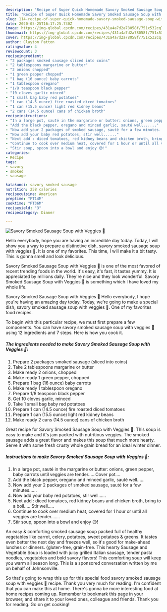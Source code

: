 ```yaml
---
description: "Recipe of Super Quick Homemade Savory Smoked Sausage Soup with Veggies 🥣"
title: "Recipe of Super Quick Homemade Savory Smoked Sausage Soup with Veggies 🥣"
slug: 114-recipe-of-super-quick-homemade-savory-smoked-sausage-soup-with-veggies
date: 2020-05-25T16:17:25.730Z
image: https://img-global.cpcdn.com/recipes/431a4a7d2a78058f/751x532cq70/savory-smoked-sausage-soup-with-veggies-🥣-recipe-main-photo.jpg
thumbnail: https://img-global.cpcdn.com/recipes/431a4a7d2a78058f/751x532cq70/savory-smoked-sausage-soup-with-veggies-🥣-recipe-main-photo.jpg
cover: https://img-global.cpcdn.com/recipes/431a4a7d2a78058f/751x532cq70/savory-smoked-sausage-soup-with-veggies-🥣-recipe-main-photo.jpg
author: Clayton Patton
ratingvalue: 4
reviewcount: 3
recipeingredient:
- "2 packages smoked sausage sliced into coins"
- "2 tablespoons margarine or butter"
- "2 onions chopped"
- "1 green pepper chopped"
- "1 bag (16 ounce) baby carrots"
- "1 tablespoon oregano"
- "1/8 teaspoon black pepper"
- "10 cloves garlic minced"
- "1 small bag baby red potatoes"
- "1 can (14.5 ounce) fire roasted diced tomatoes"
- "1 can (15.5 ounce) light red kidney beans"
- "2 cans (14.5 ounce) cans of chicken broth"
recipeinstructions:
- "In a large pot, sauté in the margarine or butter: onions, green pepper, baby carrots until veggies are tender......Cover pot...."
- "Add the black pepper, oregano and minced garlic, sauté well......"
- "Now add your 2 packages of smoked sausage, sauté for a few minutes......"
- "Now add your baby red potatoes, stir well......"
- "Next add : diced tomatoes, red kidney beans and chicken broth, bring to a boil..... Stir well....."
- "Continue to cook over medium heat, covered for 1 hour or until all veggies are tender......."
- "Stir soup, spoon into a bowl and enjoy 😉!"
categories:
- Recipe
tags:
- savory
- smoked
- sausage

katakunci: savory smoked sausage 
nutrition: 258 calories
recipecuisine: American
preptime: "PT14M"
cooktime: "PT36M"
recipeyield: "3"
recipecategory: Dinner

---
```



![Savory Smoked Sausage Soup with Veggies 🥣](https://img-global.cpcdn.com/recipes/431a4a7d2a78058f/751x532cq70/savory-smoked-sausage-soup-with-veggies-🥣-recipe-main-photo.jpg)

Hello everybody, hope you are having an incredible day today. Today, I will show you a way to prepare a distinctive dish, savory smoked sausage soup with veggies 🥣. It is one of my favorites. This time, I will make it a bit tasty. This is gonna smell and look delicious.

Savory Smoked Sausage Soup with Veggies 🥣 is one of the most favored of recent trending foods in the world. It's easy, it's fast, it tastes yummy. It is appreciated by millions daily. They're nice and they look wonderful. Savory Smoked Sausage Soup with Veggies 🥣 is something which I have loved my whole life.

Savory Smoked Sausage Soup with Veggies 🥣 Hello everybody, I hope you&#39;re having an amazing day today. Today, we&#39;re going to make a special dish, savory smoked sausage soup with veggies 🥣. One of my favorites food recipes.


To begin with this particular recipe, we must first prepare a few components. You can have savory smoked sausage soup with veggies 🥣 using 12 ingredients and 7 steps. Here is how you cook it.

<!--inarticleads1-->

##### The ingredients needed to make Savory Smoked Sausage Soup with Veggies 🥣:

1. Prepare 2 packages smoked sausage (sliced into coins)
1. Take 2 tablespoons margarine or butter
1. Make ready 2 onions, chopped
1. Make ready 1 green pepper, chopped
1. Prepare 1 bag (16 ounce) baby carrots
1. Make ready 1 tablespoon oregano
1. Prepare 1/8 teaspoon black pepper
1. Get 10 cloves garlic, minced
1. Take 1 small bag baby red potatoes
1. Prepare 1 can (14.5 ounce) fire roasted diced tomatoes
1. Prepare 1 can (15.5 ounce) light red kidney beans
1. Make ready 2 cans (14.5 ounce) cans of chicken broth


Great recipe for Savory Smoked Sausage Soup with Veggies 🥣. This soup is easy to make and it&#39;s jam packed with nutritious veggies. The smoked sausage adds a great flavor and makes this soup that much more hearty. Serve it with some fresh crusty whole grain bread for an ideal winter dinner. 

<!--inarticleads2-->

##### Instructions to make Savory Smoked Sausage Soup with Veggies 🥣:

1. In a large pot, sauté in the margarine or butter: onions, green pepper, baby carrots until veggies are tender......Cover pot....
1. Add the black pepper, oregano and minced garlic, sauté well......
1. Now add your 2 packages of smoked sausage, sauté for a few minutes......
1. Now add your baby red potatoes, stir well......
1. Next add : diced tomatoes, red kidney beans and chicken broth, bring to a boil..... Stir well.....
1. Continue to cook over medium heat, covered for 1 hour or until all veggies are tender.......
1. Stir soup, spoon into a bowl and enjoy 😉!


An easy &amp; comforting smoked sausage soup packed full of healthy vegetables like carrot, celery, potatoes, sweet potatoes &amp; greens. It tastes even better the next day and freezes well, so it&#39;s good for make-ahead lunches or dinners. {gluten-free, grain-free. This hearty Sausage and Vegetable Soup is loaded with juicy grilled Italian sausage, tender pasta noodles, vegetables and bold savory flavors! This comforting soup will keep you warm all season long. This is a sponsored conversation written by me on behalf of Johnsonville. 

So that's going to wrap this up for this special food savory smoked sausage soup with veggies 🥣 recipe. Thank you very much for reading. I'm confident that you can make this at home. There's gonna be more interesting food at home recipes coming up. Remember to bookmark this page in your browser, and share it to your loved ones, colleague and friends. Thank you for reading. Go on get cooking!
